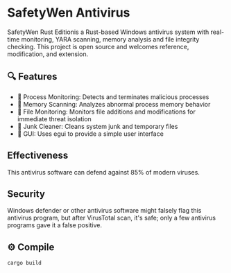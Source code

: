 # SafetyWen Antivirus 

SafetyWen Rust Editionis a Rust-based Windows antivirus system with real-time monitoring, YARA scanning, memory analysis and file integrity checking. This project is open source and welcomes reference, modification, and extension.

## 🔍 Features

- 🧠 Process Monitoring: Detects and terminates malicious processes
- 🧬 Memory Scanning: Analyzes abnormal process memory behavior
- 📁 File Monitoring: Monitors file additions and modifications for immediate threat isolation
- 🧹 Junk Cleaner: Cleans system junk and temporary files
- 🧰 GUI: Uses egui to provide a simple user interface

## Effectiveness
This antivirus software can defend against 85% of modern viruses.

## Security
Windows defender or other antivirus software might falsely flag this antivirus program, but after VirusTotal scan, it's safe; only a few antivirus programs gave it a false positive.

## ⚙️ Compile



```bash
cargo build
